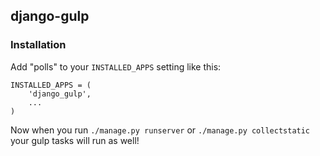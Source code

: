## django-gulp

### Installation

Add "polls" to your `INSTALLED_APPS` setting like this:

```
INSTALLED_APPS = (
    'django_gulp',
    ...
)
```

Now when you run `./manage.py runserver` or `./manage.py collectstatic` your
gulp tasks will run as well!
